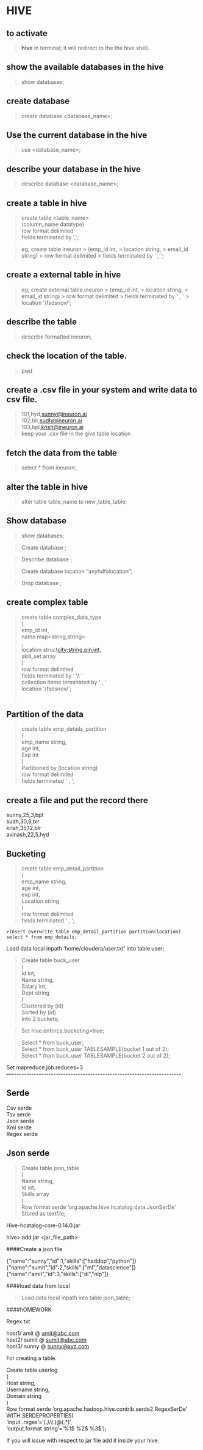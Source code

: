 # HIVE

## to activate
> **hive** in terminal; it will redirect to the the hive shell.
## show the available databases in the hive

> show databases;

## create database
> create database <database_name>;

## Use the current database in the hive
> use <database_name>;

## describe your database in the hive
>describe database <database_name>;

## create a table in hive

> create table <table_name><br>
(column_name datatype) <br>
row format delimited <br>
fields terminated by ',';

>eg; create table ineuron
    > (emp_id int,
    > location string,
    > email_id string)
    > row format delimited
    > fields terminated by ' , ';

## create a external table in hive
>eg; create external table ineuron
    > (emp_id int,
    > location string,
    > email_id string)
    > row format delimited
    > fields terminated by ' , '
    > location '/fsdsnov/';

## describe the table
> describe formatted ineuron;

## check the location of the table.
>pwd

## create a .csv file in your system and write data to csv file.

>101,hyd,sunny@ineuron.ai<br>
102,blr,sudh@ineuron.ai<br>
103,bpl,krish@ineuron.ai<br>
keep your .csv file in the give table location

## fetch the data from the table
>select * from ineuron;<br>

## alter the table in hive
> alter table table_name to new_table_table;

## Show database
> show databases;

>Create database <databasename>;

>Describe database <databasename>;

>Create database <database name> location “anyhdfslocation”;

>Drop database <databasename>;

## create complex table
> create table complex_data_type<br>
     (<br>
     emp_id int,<br>
     name map<string,string><br>
     ,<br>
     location struct<city:string,pin:int>,<br>
     skill_set array<string><br>
     )<br>
     row format delimited<br>
     fields terminated by ' \t '<br>
     collection items terminated by ' , '<br>
     location '/fsdsnov/';<br><br>
## Partition of the data
    
>create table emp_details_partition<br>
(<br>
    emp_name string,<br>
    age int,<br>
    Exp int<br>
)<br>
Partitioned by (location string)<br>
row format delimited<br>
fields terminated ' , ';<br>

## create a file and put the record there
sunny,25,3,bpl<br>
sudh,30,8,blr<br>
krish,35,12,blr<br>
avinash,22,5,hyd<br>

    
  ## Bucketing
    
>create table emp_detail_partition<br>
(<br>
    emp_name string,<br>
    age int,<br>
    exp int,<br>
    Location string<br>
)<br>
row format delimited<br>
fields terminated ' , ';<br>

<keep your data to this particular table location>

    >insert overwrite table emp_detail_partition partition(location) select * from emp_details;

Load data local inpath ‘home/cloudera/user.txt’ into table user;

>Create table buck_user<br>
(<br>
Id int,<br>
Name string,<br>
Salary int,<br>
Dept string<br>
)<br>
Clustered by (id)<br>
Sorted by (id)<br>
Into 2 buckets;<br>

>Set hive.enforce.bucketing=true;<br>

 >   Select * from buck_user;<br>
Select * from buck_user TABLESAMPLE(bucket 1 out of 2);<br>
Select * from buck_user TABLESAMPLE(bucket 2 out of 2);<br>


Set mapreduce.job.reduces=3<br>
—---------------------------------------------------------------------


## Serde

Csv serde<br> 
Tsv serde<br>
Json serde<br>
Xml serde<br>
Regex serde<br>

## Json serde

>Create table json_table<br>
(<br>
Name string,<br>
Id int,<br>
Skills array<string><br>
)<br>
Row format serde ‘org.apache.hive.hcatalog.data.JsonSerDe’<br>
Stored as textfile;<br>


Hive-hcatalog-core-0.14.0.jar<br>

hive> add jar <jar_file_path><br>

####Create a json file

{"name":"sunny","id":1,"skills":["haddop","python"]}<br>
{"name":"sumit","id":2,"skills":["ml","datascience"]}<br>
{"name":"amit","id":3,"skills":["dl","nlp"]}<br>

####load data from local

>Load data local inpath <json file path from local> into table json_table;<br>
    
    
####hOMEWORK

Regex.txt

host1/ amit @ amit@abc.com<br>
host2/ sumit @ sumit@abc.com<br>
host3/ sunny @ sunny@xyz.com<br>

For creating a table.

Create table userlog<br>
(<br>
Host string,<br>
Username string,<br>
Domain string<br>
)<br>
Row format serde ‘org.apache.hadoop.hive.contrib.serde2.RegexSerDe’<br>
WITH SERDEPROPERTIES(<br>
‘input .regex’=’(.*)/(.*)@(.*)’,<br>
‘output.format.string’=’%1$ %2$ %3$’);<br>

If you will issue with respect to jar file add it inside your hive.

